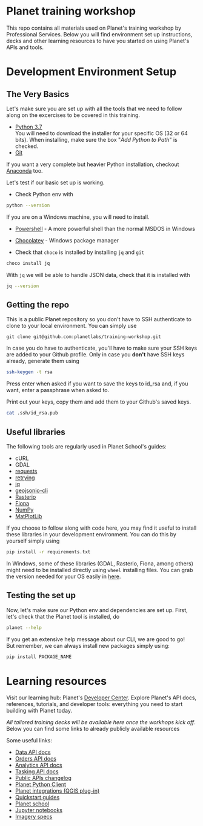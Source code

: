 # Planet training workshop

This repo contains all materials used on Planet's training workshop by Professional Services. 
Below you will find environment set up instructions, decks and other learning resources to have you started on using Planet's APIs and tools. 

# Development Environment Setup

## The Very Basics
Let's make sure you are set up with all the tools that we need to follow along on the excercises to be covered in this training. 

* [Python 3.7](https://www.python.org/downloads/release/python-377/) <br>
You will need to download the installer for your specific OS (32 or 64 bits). When installing, make sure the box "_Add Python to Path_" is checked. 
* [Git](https://git-scm.com/downloads)


If you want a very complete but heavier Python installation, checkout [Anaconda](https://docs.anaconda.com/anaconda/install/) too.

Let's test if our basic set up is working.

* Check Python env with
```bash
python --version
````

If you are on a Windows machine, you will need to install.
* [Powershell](https://docs.microsoft.com/en-us/powershell/scripting/install/installing-powershell-core-on-windows?view=powershell-7) - A more powerful shell than the normal MSDOS in Windows
* [Chocolatey](https://chocolatey.org/install) - Windows package manager

* Check that `choco` is installed by installing `jq` and `git`
```bash
choco install jq
````

With `jq` we will be able to handle JSON data, check that it is installed with
```bash
jq --version
```

## Getting the repo
This is a public Planet repository so you don't have to SSH authenticate to clone to your local environment. You can simply use
```
git clone git@github.com:planetlabs/training-workshop.git
```
In case you do have to authenticate, you'll have to make sure your SSH keys are added to your Github profile. Only in case you **don't** have SSH keys already, generate them using
```bash
ssh-keygen -t rsa
```
Press enter when asked if you want to save the keys to id_rsa and, if you want, enter a passphrase when asked to.

Print out your keys, copy them and add them to your Github's saved keys.
```bash
cat .ssh/id_rsa.pub
```


## Useful libraries
The following tools are regularly used in Planet School's guides:

* cURL
* GDAL
* [requests](https://2.python-requests.org//en/master/)
* [retrying](https://pypi.org/project/retrying/)
* [jq](https://stedolan.github.io/jq/)
* [geojsonio-cli](https://github.com/mapbox/geojsonio-cli)
* [Rasterio](https://rasterio.readthedocs.io/en/stable/)
* [Fiona](https://fiona.readthedocs.io/en/latest/manual.html)
* [NumPy](https://numpy.org/)
* [MatPlotLib](https://matplotlib.org/)

If you choose to follow along with code here, you may find it useful to install these libraries in your development environment. You can do this by yourself simply using
```bash
pip install -r requirements.txt
```

In Windows, some of these libraries (GDAL, Rasterio, Fiona, among others) might need to be installed directly using `wheel` installing files. You can grab the version needed for your OS easily in [here](https://www.lfd.uci.edu/~gohlke/pythonlibs/).


## Testing the set up
Now, let's make sure our Python env and dependencies are set up. First, let's check that the Planet tool is installed, do
```bash
planet --help
````
If you get an extensive help message about our CLI, we are good to go! <br>
But remember, we can always install new packages simply using:
```bash
pip install PACKAGE_NAME
```


# Learning resources
Visit our learning hub: Planet's [Developer Center](https://developers.planet.com/). Explore Planet's API docs, references, tutorials, and developer tools: everything you need to start building with Planet today.

_All tailored training decks will be available here once the workhops kick off_. Below you can find some links to already publicly available resources

Some useful links:
* [Data API docs](https://developers.planet.com/docs/data/)
* [Orders API docs](https://developers.planet.com/docs/orders/)
* [Analytics API docs](https://developers.planet.com/docs/analytics/)
* [Tasking API docs](https://developers.planet.com/docs/tasking/)
* [Public APIs changelog](https://developers.planet.com/changelog/)
* [Planet Python Client](https://github.com/planetlabs/planet-client-python)
* [Planet integrations (QGIS plug-in)](https://developers.planet.com/integrations/) 
* [Quickstart guides](https://developers.planet.com/docs/quickstart/)
* [Planet school](https://developers.planet.com/planetschool/)
* [Jupyter notebooks](https://github.com/planetlabs/notebooks)
* [Imagery specs](https://assets.planet.com/docs/Planet_Combined_Imagery_Product_Specs_letter_screen.pdf)
